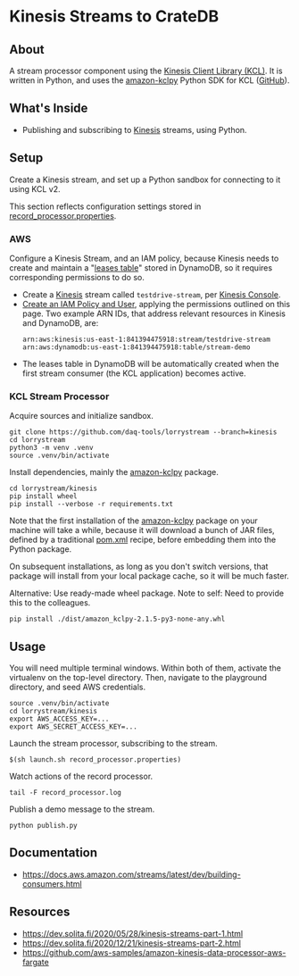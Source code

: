 # Kinesis Streams to CrateDB

## About
A stream processor component using the [Kinesis Client Library (KCL)].
It is written in Python, and uses the [amazon-kclpy] Python SDK for KCL
([GitHub][amazon-kclpy-github]).
 
## What's Inside
- Publishing and subscribing to [Kinesis] streams, using Python.

## Setup
Create a Kinesis stream, and set up a Python sandbox for connecting
to it using KCL v2.

This section reflects configuration settings stored in
[record_processor.properties](../../../lorrystream/kinesis/record_processor.properties).

### AWS
Configure a Kinesis Stream, and an IAM policy, because Kinesis needs to create
and maintain a "[leases table]" stored in DynamoDB, so it requires corresponding
permissions to do so.

- Create a [Kinesis] stream called `testdrive-stream`, per [Kinesis Console].
- [Create an IAM Policy and User], applying the permissions outlined on this page.
  Two example ARN IDs, that address relevant resources in Kinesis and DynamoDB, are:
  ```text
  arn:aws:kinesis:us-east-1:841394475918:stream/testdrive-stream
  arn:aws:dynamodb:us-east-1:841394475918:table/stream-demo
  ```
- The leases table in DynamoDB will be automatically created when the first
  stream consumer (the KCL application) becomes active.

### KCL Stream Processor

Acquire sources and initialize sandbox.
```shell
git clone https://github.com/daq-tools/lorrystream --branch=kinesis
cd lorrystream
python3 -m venv .venv
source .venv/bin/activate
```

Install dependencies, mainly the [amazon-kclpy] package.
```shell
cd lorrystream/kinesis
pip install wheel
pip install --verbose -r requirements.txt
```
Note that the first installation of the [amazon-kclpy] package on your machine
will take a while, because it will download a bunch of JAR files, defined by a
traditional [pom.xml] recipe, before embedding them into the Python package.

On subsequent installations, as long as you don't switch versions, that package
will install from your local package cache, so it will be much faster.

Alternative: Use ready-made wheel package. Note to self: Need to provide this to
the colleagues.
```shell
pip install ./dist/amazon_kclpy-2.1.5-py3-none-any.whl
```

## Usage
You will need multiple terminal windows. Within both of them, activate the
virtualenv on the top-level directory. Then, navigate to the playground
directory, and seed AWS credentials.
```shell
source .venv/bin/activate
cd lorrystream/kinesis
export AWS_ACCESS_KEY=...
export AWS_SECRET_ACCESS_KEY=...
```

Launch the stream processor, subscribing to the stream.
```shell
$(sh launch.sh record_processor.properties)
```

Watch actions of the record processor.
```shell
tail -F record_processor.log
```

Publish a demo message to the stream.
```shell
python publish.py
```

## Documentation
- https://docs.aws.amazon.com/streams/latest/dev/building-consumers.html

## Resources
- https://dev.solita.fi/2020/05/28/kinesis-streams-part-1.html
- https://dev.solita.fi/2020/12/21/kinesis-streams-part-2.html
- https://github.com/aws-samples/amazon-kinesis-data-processor-aws-fargate


[amazon-kclpy]: https://pypi.org/project/amazon-kclpy
[amazon-kclpy-github]: https://github.com/awslabs/amazon-kinesis-client-python
[Create an IAM Policy and User]: https://docs.aws.amazon.com/streams/latest/dev/tutorial-stock-data-kplkcl2-iam.html
[DynamoDB]: https://aws.amazon.com/dynamodb/
[DynamoDB Console]: https://console.aws.amazon.com/dynamodbv2/
[Kinesis]: https://aws.amazon.com/kinesis/
[Kinesis Console]: https://console.aws.amazon.com/kinesis/
[Kinesis Client Library (KCL)]: https://docs.aws.amazon.com/streams/latest/dev/shared-throughput-kcl-consumers.html
[leases table]: https://aws.amazon.com/blogs/big-data/processing-amazon-dynamodb-streams-using-the-amazon-kinesis-client-library/
[pom.xml]: https://github.com/awslabs/amazon-kinesis-client-python/blob/v2.1.5/pom.xml
